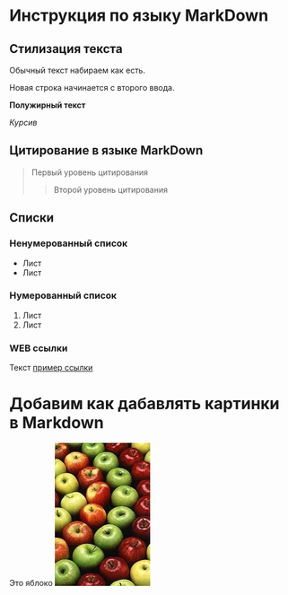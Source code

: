 # Инструкция по языку MarkDown

## Стилизация текста

Обычный текст набираем как есть.

Новая строка начинается с второго ввода.

**Полужирный текст**

*Курсив*

## Цитирование в языке MarkDown
> Первый уровень цитирования
>> Второй уровень цитирования

## Списки

### Ненумерованный список

* Лист
* Лист

### Нумерованный список

1. Лист
2. Лист

### WEB ссылки
Текст [пример ссылки](http.example.com "Всплывающая подсказка")

# Добавим как дабавлять картинки в Markdown
Это яблоко
![Яблоко](apple.jpg)